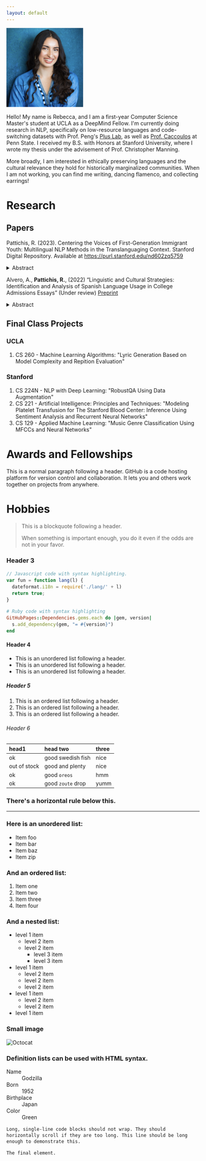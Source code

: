 ```yaml
---
layout: default
---
```


<img src="./imgs/HEADSHOT.jpg" alt="Headshot" style="width:200px">

Hello! My name is Rebecca, and I am a first-year Computer Science Master's student at UCLA as a DeepMind Fellow. I'm currently doing research in NLP, specifically on low-resource languages and code-switching datasets with Prof. Peng's [Plus Lab](https://vnpeng.net/), as well as [Prof. Caccoulos](https://sip.la.psu.edu/people/rct11/) at Penn State. I received my B.S. with Honors at Stanford University, where I wrote my thesis under the advisement of Prof. Christopher Manning.

More broadly, I am interested in ethically preserving languages and the cultural relevance they hold for historically marginalized communities. When I am not working, you can find me writing, dancing flamenco, and collecting earrings!

# Research

## Papers

Pattichis, R. (2023). Centering the Voices of First-Generation Immigrant Youth: Multilingual NLP Methods in the Translanguaging Context. Stanford Digital Repository. Available at <https://purl.stanford.edu/nd602zq5759>
<details markdown="1">
  <summary>Abstract</summary>
  <br>
  Translanguaging, or the act of using multiple languages within a speech utterance (e.g., sentence and/or word), is a global phenomenon for multilingual communities. In the context of the United States, translanguaging is a frequent occurrence among Latin American immigrant communities. While there are several large multilingual models such as XLM-RoBERTa and multilingual BERT, these models have been trained on and evaluated with parallel monolingual data. Upholding parallel monolingualism as the standard definition of multilingualism erases the language practices of many communities of color, including Latin American immigrants in the United States. The consequences are even worse for racialized children in the schooling system who may be labeled as English Language Learners (ELL) for the very notion that their fluency in multiple languages must be separate and apart. This ELL label has immediate consequences regarding future classes they have access to, as well as their own sentiment around and through their language practices. Moreover, there is currently no labeled NLP dataset that includes translanguaging between Spanish and English for the task of sentiment analysis. In collaboration with the Stanford Graduate School of Education, this research aims to center the voices of first-generation Indigenous Latin American immigrant students in NLP research through the task of sentiment analysis. Specifically, this thesis constructs the Interview Transcripts Dataset, an innovate trilingual dataset composed of transcribed interview data that contain instances of translanguaging, as well as a framework for developing these datasets. The findings of this project provide a promising starting point, and emphasize the need to leverage current pre-trained models on similar domains as well as develop a more robust large-scale dataset that centers translanguaging. Ultimately, translanguaging remains an open problem in NLP research tasks.
</details>

Alvero, A., **Pattichis, R.**, (2022) “Linguistic and Cultural Strategies: Identification and Analysis of Spanish Language Usage in College Admissions Essays”
(Under review) [Preprint](https://osf.io/preprints/socarxiv/wmsre/)
<details markdown="2">
  <summary>Abstract</summary>
  <br>
  In US K-12 education, the Spanish language is subject to practices and policies that limit its expression, especially among Latinx students. However, Spanish is seen as a positive form of diversity in higher education. In light of these contradictions, we examine the degree to which Spanish is strategically deployed in selective college admissions by high school students in their admissions essays. We use two years of undergraduate application essays (n = 276,768) and metadata submitted to the University of California by every self-identified Latinx applicant and a racially representative random sample of non-Latinx applicants. Our paper unfolds by first identifying instances of Spanish usage in the essays, followed by analyses of how Spanish is being used and by whom. To identify Spanish language usage in the text, we develop a computational mixed methods approach by combining machine translation and human reading and checking of the text. Spanish was used by 33% of Latinx and 15% of non-Latinx students with stylistic variation by class and ethnicity. This strategy, which we call strategic Spanish, is notable in the breadth of users including Spanish in their admissions essays. Beyond this general trend, we find that below median income Mexican and Central American applicants were the most likely to use substantive forms of Spanish in their admissions essays as well as provide translations into English. We posit this as an example of students identifying cultural mismatch between themselves and university admissions offices due to the perceived need of translating the Spanish words and phrases.
</details>

## Final Class Projects

### UCLA
  1. CS 260 - Machine Learning Algorithms: "Lyric Generation Based on Model Complexity and Repition Evaluation"
### Stanford
  1. CS 224N - NLP with Deep Learning: "RobustQA Using Data Augmentation"
  2. CS 221 - Artificial Intelligence: Principles and Techniques: "Modeling Platelet Transfusion for The Stanford Blood Center: Inference Using Sentiment Analysis and Recurrent Neural Networks"
  3. CS 129 - Applied Machine Learning: "Music Genre Classification Using MFCCs and Neural Networks"

# Awards and Fellowships

This is a normal paragraph following a header. GitHub is a code hosting platform for version control and collaboration. It lets you and others work together on projects from anywhere.

# Hobbies

> This is a blockquote following a header.
>
> When something is important enough, you do it even if the odds are not in your favor.

### Header 3

```js
// Javascript code with syntax highlighting.
var fun = function lang(l) {
  dateformat.i18n = require('./lang/' + l)
  return true;
}
```

```ruby
# Ruby code with syntax highlighting
GitHubPages::Dependencies.gems.each do |gem, version|
  s.add_dependency(gem, "= #{version}")
end
```

#### Header 4

*   This is an unordered list following a header.
*   This is an unordered list following a header.
*   This is an unordered list following a header.

##### Header 5

1.  This is an ordered list following a header.
2.  This is an ordered list following a header.
3.  This is an ordered list following a header.

###### Header 6

| head1        | head two          | three |
|:-------------|:------------------|:------|
| ok           | good swedish fish | nice  |
| out of stock | good and plenty   | nice  |
| ok           | good `oreos`      | hmm   |
| ok           | good `zoute` drop | yumm  |

### There's a horizontal rule below this.

* * *

### Here is an unordered list:

*   Item foo
*   Item bar
*   Item baz
*   Item zip

### And an ordered list:

1.  Item one
1.  Item two
1.  Item three
1.  Item four

### And a nested list:

- level 1 item
  - level 2 item
  - level 2 item
    - level 3 item
    - level 3 item
- level 1 item
  - level 2 item
  - level 2 item
  - level 2 item
- level 1 item
  - level 2 item
  - level 2 item
- level 1 item

### Small image

![Octocat](https://github.githubassets.com/images/icons/emoji/octocat.png)


### Definition lists can be used with HTML syntax.

<dl>
<dt>Name</dt>
<dd>Godzilla</dd>
<dt>Born</dt>
<dd>1952</dd>
<dt>Birthplace</dt>
<dd>Japan</dd>
<dt>Color</dt>
<dd>Green</dd>
</dl>

```
Long, single-line code blocks should not wrap. They should horizontally scroll if they are too long. This line should be long enough to demonstrate this.
```

```
The final element.
```
